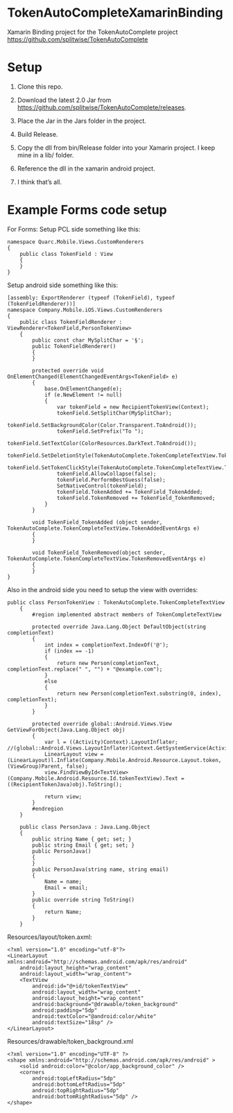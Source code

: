 # TokenAutoCompleteXamarinBinding
Xamarin Binding project for the TokenAutoComplete project https://github.com/splitwise/TokenAutoComplete

Setup
=================
1) Clone this repo.

2) Download the latest 2.0 Jar from https://github.com/splitwise/TokenAutoComplete/releases.

3) Place the Jar in the Jars folder in the project.

4) Build Release.

5) Copy the dll from bin/Release folder into your Xamarin project. I keep mine in a lib/ folder.

6) Reference the dll in the xamarin android project.

7) I think that’s all.


Example Forms code setup
==================
For Forms:
Setup PCL side something like this:

```
namespace Quarc.Mobile.Views.CustomRenderers
{
    public class TokenField : View
    {
    }
}
```

Setup android side something like this:

```
[assembly: ExportRenderer (typeof (TokenField), typeof (TokenFieldRenderer))]
namespace Company.Mobile.iOS.Views.CustomRenderers
{
    public class TokenFieldRenderer : ViewRenderer<TokenField,PersonTokenView>
    {
        public const char MySplitChar = '§';
        public TokenFieldRenderer()
        {
        }

        protected override void OnElementChanged(ElementChangedEventArgs<TokenField> e)
        {
            base.OnElementChanged(e);
            if (e.NewElement != null)
            {
                var tokenField = new RecipientTokenView(Context);
                tokenField.SetSplitChar(MySplitChar);
                tokenField.SetBackgroundColor(Color.Transparent.ToAndroid());
                tokenField.SetPrefix("To ");
                tokenField.SetTextColor(ColorResources.DarkText.ToAndroid());
                tokenField.SetDeletionStyle(TokenAutoComplete.TokenCompleteTextView.TokenDeleteStyle.Clear);
                tokenField.SetTokenClickStyle(TokenAutoComplete.TokenCompleteTextView.TokenClickStyle.Select);
                tokenField.AllowCollapse(false);
                tokenField.PerformBestGuess(false);
                SetNativeControl(tokenField);
                tokenField.TokenAdded += TokenField_TokenAdded;
                tokenField.TokenRemoved += TokenField_TokenRemoved;
            }
        }

        void TokenField_TokenAdded (object sender, TokenAutoComplete.TokenCompleteTextView.TokenAddedEventArgs e)
        {
        }

        void TokenField_TokenRemoved(object sender, TokenAutoComplete.TokenCompleteTextView.TokenRemovedEventArgs e)
        {
        }
}
```

Also in the android side you need to setup the view with overrides:

```
public class PersonTokenView : TokenAutoComplete.TokenCompleteTextView
    {
        #region implemented abstract members of TokenCompleteTextView

        protected override Java.Lang.Object DefaultObject(string completionText)
        {
            int index = completionText.IndexOf('@');
            if (index == -1)
            {
                return new Person(completionText, completionText.replace(" ", "") + "@example.com");
            }
            else
            {
                return new Person(completionText.substring(0, index), completionText);
            }
        }

        protected override global::Android.Views.View GetViewForObject(Java.Lang.Object obj)
        {
            var l = ((Activity)Context).LayoutInflater; //(global::Android.Views.LayoutInflater)Context.GetSystemService(Activity.LAYOUT_INFLATER_SERVICE);
            LinearLayout view = (LinearLayout)l.Inflate(Company.Mobile.Android.Resource.Layout.token, (ViewGroup)Parent, false);
            view.FindViewById<TextView>(Company.Mobile.Android.Resource.Id.tokenTextView).Text = ((RecipientTokenJava)obj).ToString();

            return view;
        }
        #endregion
    }
```


```
    public class PersonJava : Java.Lang.Object
    {
        public string Name { get; set; }
        public string Email { get; set; }
        public PersonJava()
        {
        }
        public PersonJava(string name, string email)
        {
            Name = name;
            Email = email;
        }
        public override string ToString()
        {
            return Name;
        }
    }
```


Resources/layout/token.axml: 

```
<?xml version="1.0" encoding="utf-8"?>
<LinearLayout xmlns:android="http://schemas.android.com/apk/res/android"
    android:layout_height="wrap_content"
    android:layout_width="wrap_content">
    <TextView
        android:id="@+id/tokenTextView"
        android:layout_width="wrap_content"
        android:layout_height="wrap_content"
        android:background="@drawable/token_background"
        android:padding="5dp"
        android:textColor="@android:color/white"
        android:textSize="18sp" />
</LinearLayout>
```

Resources/drawable/token_background.xml
```
<?xml version="1.0" encoding="UTF-8" ?>
<shape xmlns:android="http://schemas.android.com/apk/res/android" >
    <solid android:color="@color/app_background_color" />
    <corners
        android:topLeftRadius="5dp"
        android:bottomLeftRadius="5dp"
        android:topRightRadius="5dp"
        android:bottomRightRadius="5dp" />
</shape>
```
